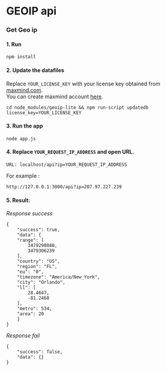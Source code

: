 
# GEOIP api

### Get Geo ip

#### 1. Run
```npm install```

#### 2. Update the datafiles
Replace ```YOUR_LICENSE_KEY``` with your license key obtained from [maxmind.com](https://support.maxmind.com/account-faq/license-keys/how-do-i-generate-a-license-key/).  
You can create maxmind account [here](https://www.maxmind.com/en/geolite2/signup).

```cd node_modules/geoip-lite && npm run-script updatedb license_key=YOUR_LICENSE_KEY```

#### 3. Run the app
```node app.js```

#### 4. Replace ```YOUR_REQUEST_IP_ADDRESS``` and open URL.
```URL: localhost/api?ip=YOUR_REQUEST_IP_ADDRESS```

For example :

```http://127.0.0.1:3000/api?ip=207.97.227.239```

#### 5. Result:

*Response success*
```
{
	"success": true,
	"data": {
	"range": [
		3479298048,
		3479306239
	],
	"country": "US",
	"region": "FL",
	"eu": "0",
	"timezone": "America/New_York",
	"city": "Orlando",
	"ll": [
		28.4647,
		-81.2468
	],
	"metro": 534,
	"area": 20
	}
}
```

*Response fail*
```
{
	"success": false,
	"data": {}
}
```